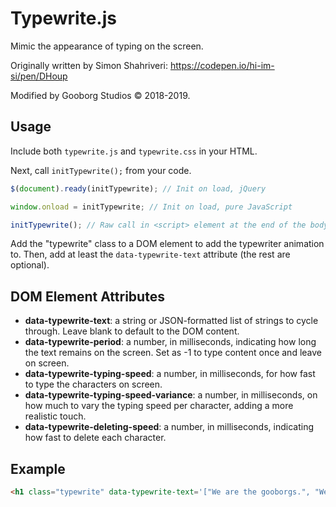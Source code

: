 # Typewrite.js
Mimic the appearance of typing on the screen.

Originally written by Simon Shahriveri: https://codepen.io/hi-im-si/pen/DHoup

Modified by Gooborg Studios © 2018-2019.

## Usage
Include both `typewrite.js` and `typewrite.css` in your HTML.

Next, call `initTypewrite();` from your code.

```javascript
$(document).ready(initTypewrite); // Init on load, jQuery

window.onload = initTypewrite; // Init on load, pure JavaScript

initTypewrite(); // Raw call in <script> element at the end of the body
```

Add the "typewrite" class to a DOM element to add the typewriter animation to.  Then, add at least the `data-typewrite-text` attribute (the rest are optional).

## DOM Element Attributes
- **data-typewrite-text**: a string or JSON-formatted list of strings to cycle through.  Leave blank to default to the DOM content.
- **data-typewrite-period**: a number, in milliseconds, indicating how long the text remains on the screen.  Set as -1 to type content once and leave on screen.
- **data-typewrite-typing-speed**: a number, in milliseconds, for how fast to type the characters on screen.
- **data-typewrite-typing-speed-variance**: a number, in milliseconds, on how much to vary the typing speed per character, adding a more realistic touch.
- **data-typewrite-deleting-speed**: a number, in milliseconds, indicating how fast to delete each character.

## Example
```html
<h1 class="typewrite" data-typewrite-text='["We are the gooborgs.", "We will assimilate all."]' data-typewrite-period="2000"></h1>
```
